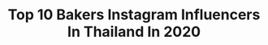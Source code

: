 ---
title: Top 10 Bakers Instagram Influencers In Thailand In 2020
description: >-
  Find top bakers Instagram influencers in Thailand in 2020. Most popular hashtags: #whatieattoday #yossiebistro #thailand #heartmade.
platform: Instagram
profiles:
  - username: "artz"
    fullname: >-
      aRtz Orn-arnin P.
    location: "Thailand"
    followers: 25892
    engagement: 121
    commentsToLikes: 0.041599
    id: ck5c0k5uqtam00i11tzaxv29o
    verified: false
    hashtags: "#amarintv34, #mathcingstudio, #pkygthemirrorofoursoul, #mellowouting2020"
  - username: "nathalie_davies"
    fullname: >-
      นาตาลี เดวิส
    location: "Thailand"
    followers: 353247
    engagement: 51
    commentsToLikes: 0.011290
    id: ck0tuo8jx7z7n0i1983ccfxcs
    verified: true
    hashtags: "#husbyslunchbox, #cornflakealmondcranberry, #supportlocalbusiness, #shabudebear"
  - username: "yossiebistro"
    fullname: >-
      Yossie Nanakorn
    location: "Thailand"
    followers: 762060
    engagement: 110
    commentsToLikes: 0.007172
    id: ck55m57ol39000i11kifzibgj
    verified: true
    hashtags: "#heartmade, #cookies, #yossiemukbang, #coldnoodle"
  - username: "abrefigyimah"
    fullname: >-
      ABREFI GYIMAH.GHATHAIPRINCESS👑
    location: "Thailand"
    followers: 93223
    engagement: 954
    commentsToLikes: 0.030764
    id: ck6tjulv53gb40j71xucoo1s3
    verified: false
    hashtags: "#ghana, #girlythings, #africangirls, #dramatic"
  - username: "aroisnap"
    fullname: >-
      AroiSnap 😋📸 (อร่อย-สแนป)
    location: "Thailand"
    followers: 64822
    engagement: 242
    commentsToLikes: 0.010435
    id: ckap7r0zbl6ki0i78j194c4s4
    verified: false
    hashtags: "#desert, #peanut, #cocoa, #koreanfood"
  - username: "chutiiii"
    fullname: >-
      Jue
    location: "Thailand"
    followers: 21249
    engagement: 311
    commentsToLikes: 0.008664
    id: ck5hcvmb9k75f0i11232o4uhr
    verified: false
    hashtags: "#shiseidothailand, #shokubutsu, #perset, #uimenj"
  - username: "saimai_s"
    fullname: >-
      Saimai S. T.
    location: "Thailand"
    followers: 147259
    engagement: 297
    commentsToLikes: 0.004876
    id: ck5bxncgio1hx0i11ekua8c8j
    verified: false
    hashtags: "#audi, #lovelamer, #shopnow, #myhusbandinlawth"
  - username: "moowhan.whanmoo"
    fullname: >-
      
    location: "Thailand"
    followers: 50051
    engagement: 64
    commentsToLikes: 0.075065
    id: ck15qy9eu58mx0i19eao4heul
    verified: false
    hashtags: "#youpik, #fingo, #little, #weekendbakery"
  - username: "chutinant"
    fullname: >-
      จุตินันท์ Nick Bhirombhakdi
    location: "Thailand"
    followers: 20691
    engagement: 348
    commentsToLikes: 0.036371
    id: ck15tvc90k36h0i19g3xuc40i
    verified: false
    hashtags: "#cowboys, #onsen, #holidayweekend, #endofdecade"
  - username: "o.oreye"
    fullname: >-
      อ.อาย พรทปวีญ์ 🦋
    location: "Thailand"
    followers: 694838
    engagement: 124
    commentsToLikes: 0.009266
    id: ck9wekjgykohn0j78jy8frf78
    verified: false
    hashtags: "#kardinal, #bikinitime, #thailand, #brooksrunbostonvr2020"
---